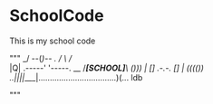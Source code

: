 # SchoolCode
This is my school code


"""
    \_/
  --(_)--  .
    / \   /_\
          |Q|
    .-----' '-----.                                  __
   /____[SCHOOL]___\                                ()))
    | [] .-.-. [] |                                (((())
  ..|____|_|_|____|..................................)(... ldb

"""